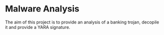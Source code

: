 # Malware Analysis

The aim of this project is to provide an analysis of a banking trojan, decopile
it and provide a YARA signature.